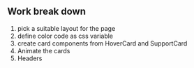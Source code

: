 ## Work break down

1. pick a suitable layout for the page 
2. define color code as css variable
3. create card components from HoverCard and SupportCard
4. Animate the cards
5. Headers